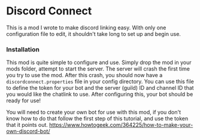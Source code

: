 # Discord Connect
This is a mod I wrote to make discord linking easy.  With only one configuration file to edit, it shouldn't take long to set up and begin use.

### Installation
This mod is quite simple to configure and use.
Simply drop the mod in your mods folder, attempt to start the server.  The server will crash the first time you try to use the mod.
After this crash, you should now have a `discordconnect.properties` file in your config directory.
You can use this file to define the token for your bot and the server (guild) ID and channel ID that you would like the chatlink to use.
After configuring this, your bot should be ready for use!

You will need to create your own bot for use with this mod, if you don't know how to do that follow the first step of this tutorial, and use the token that it points out.
https://www.howtogeek.com/364225/how-to-make-your-own-discord-bot/
